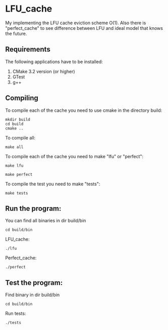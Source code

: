 # LFU_cache
My implementing the LFU cache eviction scheme O(1). Also there is "perfect_cache" to see difference between LFU and ideal model that knows the future.


## Requirements 

The following applications have to be installed:

1. CMake 3.2 version (or higher)
2. GTest
3. g++


## Compiling 

To compile each of the cache you need to use сmake in the directory build:

``` 
mkdir build
cd build
сmake ..
```

To compile all:
```
make all
```

To compile each of the cache you need to make "lfu" or "perfect":

```
make lfu
```
```
make perfect
```

To compile the test you need to make "tests":

```
make tests
```

## Run the program:

You can find all binaries in dir build/bin

```
cd build/bin
```


LFU_cache: 
```
./lfu
```
Perfect_cache:

```
./perfect
```

## Test the program: 

Find binary in dir build/bin

```
cd build/bin
```

Run tests:

```
./tests
```

